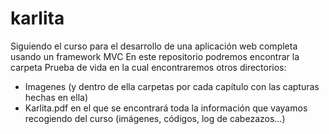 # karlita
Siguiendo el curso para el desarrollo de una aplicación web completa usando un framework MVC
En este repositorio podremos encontrar la carpeta Prueba de vida en la cual encontraremos otros directorios:
- Imagenes (y dentro de ella carpetas por cada capítulo con las capturas hechas en ella)
- Karlita.pdf en el que se encontrará toda la información que vayamos recogiendo del curso (imágenes, códigos, log de cabezazos...)
